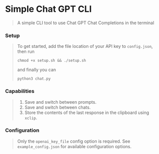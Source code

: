 # Simple Chat GPT CLI
> A simple CLI tool to use Chat GPT Chat Completions in the terminal

### Setup
> To get started, add the file location of your API key to `config.json`, then run
> ```
> chmod +x setup.sh && ./setup.sh
> ```
> and finally you can
> ```
> python3 chat.py
> ``````

### Capabilities
> 1. Save and switch between prompts.
> 2. Save and switch between chats.
> 3. Store the contents of the last response in the clipboard using `xclip`.

### Configuration
> Only the `openai_key_file` config option is required.
> See `example_config.json` for available configuration options.

